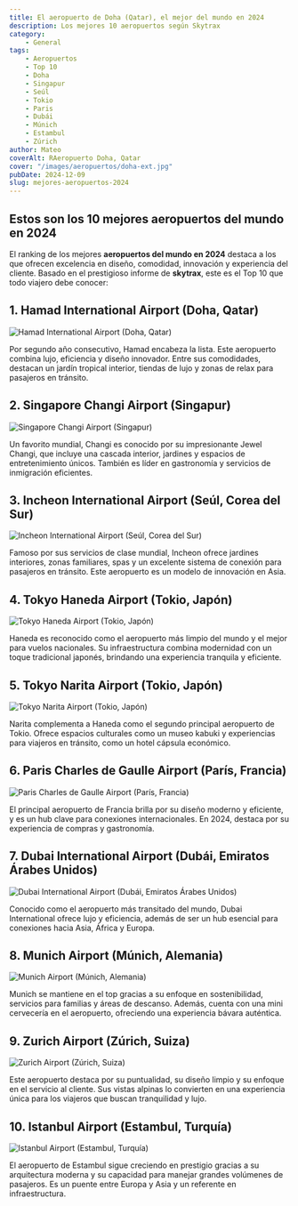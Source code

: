 ```yaml
---
title: El aeropuerto de Doha (Qatar), el mejor del mundo en 2024
description: Los mejores 10 aeropuertos según Skytrax
category: 
    - General
tags: 
    - Aeropuertos 
    - Top 10
    - Doha
    - Singapur
    - Seúl
    - Tokio
    - Paris
    - Dubái
    - Múnich
    - Estambul
    - Zúrich
author: Mateo
coverAlt: RAeropuerto Doha, Qatar
cover: "/images/aeropuertos/doha-ext.jpg"
pubDate: 2024-12-09
slug: mejores-aeropuertos-2024
---
```


## Estos son los 10 mejores aeropuertos del mundo en 2024
El ranking de los mejores **aeropuertos del mundo en 2024** destaca a los que ofrecen excelencia en diseño, comodidad, innovación y experiencia del cliente. Basado en el prestigioso informe de **skytrax**, este es el Top 10 que todo viajero debe conocer:

## 1. Hamad International Airport (Doha, Qatar)
<img src="/images/aeropuertos/qatar.webp" alt="Hamad International Airport (Doha, Qatar)">

Por segundo año consecutivo, Hamad encabeza la lista. Este aeropuerto combina lujo, eficiencia y diseño innovador. Entre sus comodidades, destacan un jardín tropical interior, tiendas de lujo y zonas de relax para pasajeros en tránsito​.

## 2. Singapore Changi Airport (Singapur)
<img src="/images/aeropuertos/singapur.webp" alt="Singapore Changi Airport (Singapur)">

Un favorito mundial, Changi es conocido por su impresionante Jewel Changi, que incluye una cascada interior, jardines y espacios de entretenimiento únicos. También es líder en gastronomía y servicios de inmigración eficientes​.

## 3. Incheon International Airport (Seúl, Corea del Sur)
<img src="/images/aeropuertos/seul.jpg" alt="Incheon International Airport (Seúl, Corea del Sur)">

Famoso por sus servicios de clase mundial, Incheon ofrece jardines interiores, zonas familiares, spas y un excelente sistema de conexión para pasajeros en tránsito. Este aeropuerto es un modelo de innovación en Asia​.

## 4. Tokyo Haneda Airport (Tokio, Japón)
<img src="/images/aeropuertos/haneda.jpg" alt="Tokyo Haneda Airport (Tokio, Japón)">

Haneda es reconocido como el aeropuerto más limpio del mundo y el mejor para vuelos nacionales. Su infraestructura combina modernidad con un toque tradicional japonés, brindando una experiencia tranquila y eficiente​.

## 5. Tokyo Narita Airport (Tokio, Japón)
<img src="/images/aeropuertos/narita-airport-to-tokyo.jpg" alt="Tokyo Narita Airport (Tokio, Japón)">

Narita complementa a Haneda como el segundo principal aeropuerto de Tokio. Ofrece espacios culturales como un museo kabuki y experiencias para viajeros en tránsito, como un hotel cápsula económico​.

## 6. Paris Charles de Gaulle Airport (París, Francia)
<img src="/images/aeropuertos/cdg.jpg" alt="Paris Charles de Gaulle Airport (París, Francia)">

El principal aeropuerto de Francia brilla por su diseño moderno y eficiente, y es un hub clave para conexiones internacionales. En 2024, destaca por su experiencia de compras y gastronomía​.

## 7. Dubai International Airport (Dubái, Emiratos Árabes Unidos)
<img src="/images/aeropuertos/dubai.jpg" alt="Dubai International Airport (Dubái, Emiratos Árabes Unidos)">

Conocido como el aeropuerto más transitado del mundo, Dubai International ofrece lujo y eficiencia, además de ser un hub esencial para conexiones hacia Asia, África y Europa​.

## 8. Munich Airport (Múnich, Alemania)
<img src="/images/aeropuertos/munich.jpg" alt="Munich Airport (Múnich, Alemania)">

Munich se mantiene en el top gracias a su enfoque en sostenibilidad, servicios para familias y áreas de descanso. Además, cuenta con una mini cervecería en el aeropuerto, ofreciendo una experiencia bávara auténtica​.

## 9. Zurich Airport (Zúrich, Suiza)
<img src="/images/aeropuertos/zurich.jpg" alt="Zurich Airport (Zúrich, Suiza)">

Este aeropuerto destaca por su puntualidad, su diseño limpio y su enfoque en el servicio al cliente. Sus vistas alpinas lo convierten en una experiencia única para los viajeros que buscan tranquilidad y lujo​.

## 10. Istanbul Airport (Estambul, Turquía)
<img src="/images/aeropuertos/aeropuerto-ist.webp" alt="Istanbul Airport (Estambul, Turquía)">

El aeropuerto de Estambul sigue creciendo en prestigio gracias a su arquitectura moderna y su capacidad para manejar grandes volúmenes de pasajeros. Es un puente entre Europa y Asia y un referente en infraestructura​.

